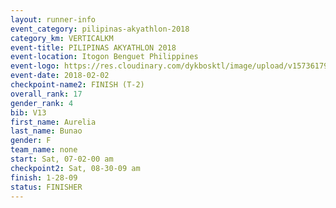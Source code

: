 ```yaml
---
layout: runner-info 
event_category: pilipinas-akyathlon-2018 
category_km: VERTICALKM 
event-title: PILIPINAS AKYATHLON 2018 
event-location: Itogon Benguet Philippines 
event-logo: https://res.cloudinary.com/dykbosktl/image/upload/v1573617968/Logo/akyathlon-logo-new_ifndai.png 
event-date: 2018-02-02 
checkpoint-name2: FINISH (T-2) 
overall_rank: 17
gender_rank: 4
bib: V13
first_name: Aurelia
last_name: Bunao
gender: F
team_name: none
start: Sat, 07-02-00 am
checkpoint2: Sat, 08-30-09 am
finish: 1-28-09
status: FINISHER
---
```

